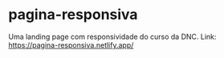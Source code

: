 # pagina-responsiva
Uma landing page com responsividade do curso da DNC.
Link: https://pagina-responsiva.netlify.app/
